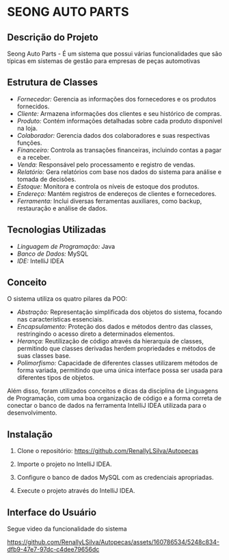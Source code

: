 # SEONG AUTO PARTS
## Descrição do Projeto

Seong Auto Parts - É um sistema que possui várias funcionalidades que são típicas em sistemas de gestão para empresas de peças automotivas

## Estrutura de Classes

- *Fornecedor:* Gerencia as informações dos fornecedores e os produtos fornecidos.
- *Cliente:* Armazena informações dos clientes e seu histórico de compras.
- *Produto:* Contém informações detalhadas sobre cada produto disponível na loja.
- *Colaborador:* Gerencia dados dos colaboradores e suas respectivas funções.
- *Financeiro:* Controla as transações financeiras, incluindo contas a pagar e a receber.
- *Venda:* Responsável pelo processamento e registro de vendas.
- *Relatório:* Gera relatórios com base nos dados do sistema para análise e tomada de decisões.
- *Estoque:* Monitora e controla os níveis de estoque dos produtos.
- *Endereço:* Mantém registros de endereços de clientes e fornecedores.
- *Ferramenta:* Inclui diversas ferramentas auxiliares, como backup, restauração e análise de dados.

## Tecnologias Utilizadas

- *Linguagem de Programação:* Java
- *Banco de Dados:* MySQL
- *IDE:* IntelliJ IDEA

## Conceito

O sistema utiliza os quatro pilares da POO:

- *Abstração:* Representação simplificada dos objetos do sistema, focando nas características essenciais.
- *Encapsulamento:* Proteção dos dados e métodos dentro das classes, restringindo o acesso direto a determinados elementos.
- *Herança:* Reutilização de código através da hierarquia de classes, permitindo que classes derivadas herdem propriedades e métodos de suas classes base.
- *Polimorfismo:* Capacidade de diferentes classes utilizarem métodos de forma variada, permitindo que uma única interface possa ser usada para diferentes tipos de objetos.

Além disso, foram utilizados conceitos e dicas da disciplina de Linguagens de Programação, com uma boa organização de código e a forma correta de conectar o banco de dados na ferramenta IntelliJ IDEA utilizada para o desenvolvimento.

## Instalação

1. Clone o repositório: https://github.com/RenallyLSilva/Autopecas
   
2. Importe o projeto no IntelliJ IDEA.

3. Configure o banco de dados MySQL com as credenciais apropriadas.

4. Execute o projeto através do IntelliJ IDEA.


## Interface do Usuário
Segue video da funcionalidade do sistema



https://github.com/RenallyLSilva/Autopecas/assets/160786534/5248c834-dfb9-47e7-97dc-c4dee79656dc



